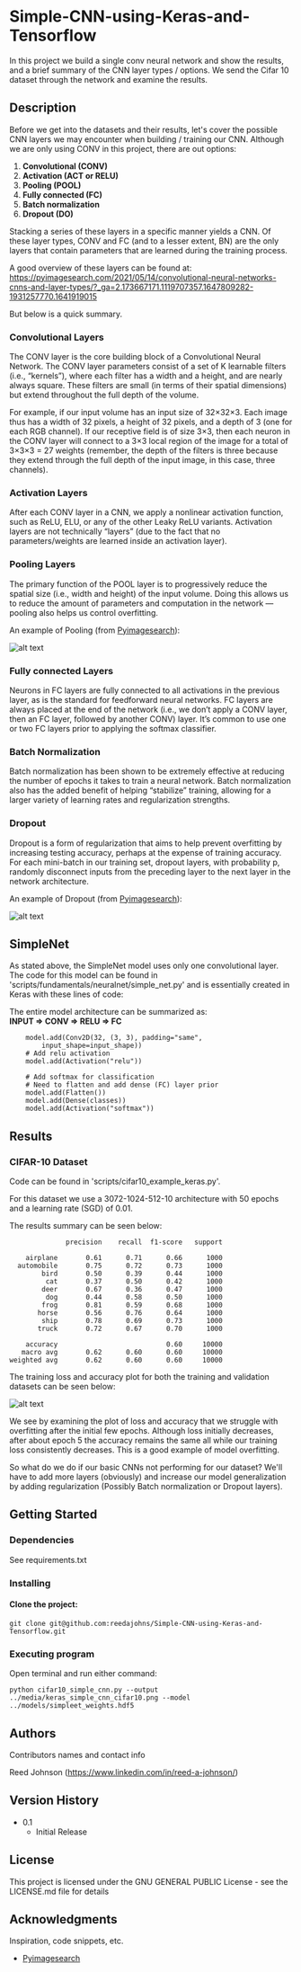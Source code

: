 # Simple-CNN-using-Keras-and-Tensorflow
In this project we build a single conv neural network and show the results, and a brief summary of the CNN layer types / options.
We send the Cifar 10 dataset through the network and examine the results.

## Description

Before we get into the datasets and their results, let's cover the possible CNN layers we may encounter when building / training
our CNN. Although we are only using CONV in this project, there are out options:
1. **Convolutional (CONV)**
2. **Activation (ACT or RELU)**
3. **Pooling (POOL)**
4. **Fully connected (FC)**
5. **Batch normalization**
6. **Dropout (DO)**

Stacking a series of these layers in a specific manner yields a CNN. Of these layer types, CONV and FC (and to a lesser extent, BN) 
are the only layers that contain parameters that are learned during the training process.

A good overview of these layers can be found at:  
https://pyimagesearch.com/2021/05/14/convolutional-neural-networks-cnns-and-layer-types/?_ga=2.173667171.1119707357.1647809282-1931257770.1641919015

But below is a quick summary.

### Convolutional Layers
The CONV layer is the core building block of a Convolutional Neural Network. The CONV layer parameters consist of a set of K
learnable filters (i.e., “kernels”), where each filter has a width and a height, and are nearly always square. These filters
are small (in terms of their spatial dimensions) but extend throughout the full depth of the volume.

For example, if our input volume has an input size of 32×32×3. Each image thus has a width of 32 pixels, a height of 32 pixels, and a depth of
3 (one for each RGB channel). If our receptive field is of size 3×3, then each neuron in the CONV layer will connect to a 3×3
local region of the image for a total of 3×3×3 = 27 weights (remember, the depth of the filters is three because they extend through
the full depth of the input image, in this case, three channels).

### Activation Layers
After each CONV layer in a CNN, we apply a nonlinear activation function, such as ReLU, ELU, or any of the other Leaky ReLU variants.
Activation layers are not technically “layers” (due to the fact that no parameters/weights are learned inside an activation layer).

### Pooling Layers
The primary function of the POOL layer is to progressively reduce the spatial size (i.e., width and height) of the input volume.
Doing this allows us to reduce the amount of parameters and computation in the network — pooling also helps us control overfitting.

An example of Pooling (from [Pyimagesearch](https://pyimagesearch.com/2021/05/14/convolutional-neural-networks-cnns-and-layer-types/?_ga=2.173667171.1119707357.1647809282-1931257770.1641919015)):  

![alt text](media/max_pooling_demo.webp)

### Fully connected Layers
Neurons in FC layers are fully connected to all activations in the previous layer, as is the standard for feedforward neural networks. 
FC layers are always placed at the end of the network (i.e., we don’t apply a CONV layer, then an FC layer, followed by another CONV) layer.
It’s common to use one or two FC layers prior to applying the softmax classifier.

### Batch Normalization
Batch normalization has been shown to be extremely effective at reducing the number of epochs it takes to train a neural network.
Batch normalization also has the added benefit of helping “stabilize” training, allowing for a larger variety of learning rates and regularization strengths.

### Dropout
Dropout is a form of regularization that aims to help prevent overfitting by increasing testing accuracy, perhaps
at the expense of training accuracy. For each mini-batch in our training set, dropout layers, with probability p, randomly
disconnect inputs from the preceding layer to the next layer in the network architecture.

An example of Dropout (from [Pyimagesearch](https://pyimagesearch.com/2021/05/14/convolutional-neural-networks-cnns-and-layer-types/?_ga=2.173667171.1119707357.1647809282-1931257770.1641919015)):  

![alt text](media/dropout.webp)

## SimpleNet

As stated above, the SimpleNet model uses only one convolutional layer.
The code for this model can be found in 'scripts/fundamentals/neuralnet/simple_net.py' and is essentially created in Keras
with these lines of code:

The entire model architecture can be summarized as:  
**INPUT => CONV => RELU => FC**

```buildoutcfg
    model.add(Conv2D(32, (3, 3), padding="same",
        input_shape=input_shape))
    # Add relu activation
    model.add(Activation("relu"))
    
    # Add softmax for classification
    # Need to flatten and add dense (FC) layer prior
    model.add(Flatten())
    model.add(Dense(classes))
    model.add(Activation("softmax"))
```

## Results

### CIFAR-10 Dataset
Code can be found in 'scripts/cifar10_example_keras.py'.  

For this dataset we use a 3072-1024-512-10 architecture with 50 epochs and a learning
rate (SGD) of 0.01.

The results summary can be seen below:
```buildoutcfg
              precision    recall  f1-score   support

    airplane       0.61      0.71      0.66      1000
  automobile       0.75      0.72      0.73      1000
        bird       0.50      0.39      0.44      1000
         cat       0.37      0.50      0.42      1000
        deer       0.67      0.36      0.47      1000
         dog       0.44      0.58      0.50      1000
        frog       0.81      0.59      0.68      1000
       horse       0.56      0.76      0.64      1000
        ship       0.78      0.69      0.73      1000
       truck       0.72      0.67      0.70      1000

    accuracy                           0.60     10000
   macro avg       0.62      0.60      0.60     10000
weighted avg       0.62      0.60      0.60     10000
```

The training loss and accuracy plot for both the training and validation 
datasets can be seen below:

![alt text](media/keras_simple_cnn_cifar10.png)

We see by examining the plot of loss and accuracy that we
struggle with overfitting after the initial few epochs. Although loss initially decreases, after about epoch 5 the accuracy remains 
the same all while our training loss consistently decreases. This is a good example of model overfitting.  

So what do we do if our basic CNNs not performing for our dataset? We'll have to add more layers (obviously)
and increase our model generalization by adding regularization (Possibly Batch normalization or Dropout layers). 

## Getting Started

### Dependencies

See requirements.txt

### Installing

#### Clone the project:
```
git clone git@github.com:reedajohns/Simple-CNN-using-Keras-and-Tensorflow.git
```

### Executing program

Open terminal and run either command:
```
python cifar10_simple_cnn.py --output ../media/keras_simple_cnn_cifar10.png --model ../models/simpleet_weights.hdf5
```

## Authors

Contributors names and contact info

Reed Johnson (https://www.linkedin.com/in/reed-a-johnson/)

## Version History

* 0.1
    * Initial Release

## License

This project is licensed under the GNU GENERAL PUBLIC License - see the LICENSE.md file for details

## Acknowledgments

Inspiration, code snippets, etc.
* [Pyimagesearch](https://pyimagesearch.com/2021/05/22/a-gentle-guide-to-training-your-first-cnn-with-keras-and-tensorflow/?_ga=2.248616903.1119707357.1647809282-1931257770.1641919015)